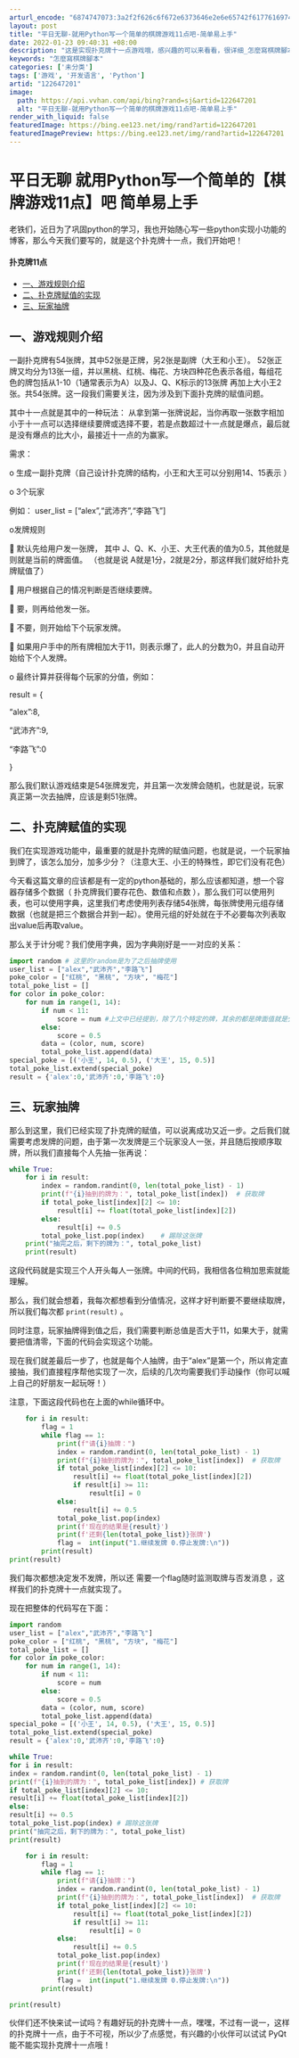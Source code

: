 ```yaml
---
arturl_encode: "6874747073:3a2f2f626c6f672e6373646e2e6e65742f6177616974786d2f:61727469636c652f64657461696c732f313232363437323031"
layout: post
title: "平日无聊-就用Python写一个简单的棋牌游戏11点吧-简单易上手"
date: 2022-01-23 09:40:31 +08:00
description: "这是实现扑克牌十一点游戏哦，感兴趣的可以来看看，很详细_怎麼寫棋牌腳本"
keywords: "怎麼寫棋牌腳本"
categories: ['未分类']
tags: ['游戏', '开发语言', 'Python']
artid: "122647201"
image:
  path: https://api.vvhan.com/api/bing?rand=sj&artid=122647201
  alt: "平日无聊-就用Python写一个简单的棋牌游戏11点吧-简单易上手"
render_with_liquid: false
featuredImage: https://bing.ee123.net/img/rand?artid=122647201
featuredImagePreview: https://bing.ee123.net/img/rand?artid=122647201
---
```


# 平日无聊 就用Python写一个简单的【棋牌游戏11点】吧 简单易上手

老铁们，近日为了巩固python的学习，我也开始随心写一些python实现小功能的博客，那么今天我们要写的，就是这个扑克牌十一点，我们开始吧！

#### 扑克牌11点

* [一、游戏规则介绍](#_2)
* [二、扑克牌赋值的实现](#_24)
* [三、玩家抽牌](#_48)

## 一、游戏规则介绍

一副扑克牌有54张牌，其中52张是正牌，另2张是副牌（大王和小王）。
52张正牌又均分为13张一组，并以黑桃、红桃、梅花、方块四种花色表示各组，每组花色的牌包括从1-10（1通常表示为A）以及J、Q、K标示的13张牌
再加上大小王2张。共54张牌。这一段我们需要关注，因为涉及到下面扑克牌的赋值问题。

其中十一点就是其中的一种玩法：
从拿到第一张牌说起，当你再取一张数字相加小于十一点可以选择继续要牌或选择不要，若是点数超过十一点就是爆点，最后就是没有爆点的比大小，最接近十一点的为赢家。
  
需求：
  
o 生成一副扑克牌（自己设计扑克牌的结构，小王和大王可以分别用14、15表示 ）
  
o 3个玩家
  
例如：
user\_list = [“alex”,“武沛齐”,“李路飞”]
  
o发牌规则
  
 默认先给用户发一张牌，
其中 J、Q、K、小王、大王代表的值为0.5，其他就是则就是当前的牌面值。
（也就是说 A就是1分，2就是2分，那这样我们就好给扑克牌赋值了）
  
 用户根据自己的情况判断是否继续要牌。
  
 要，则再给他发一张。
  
 不要，则开始给下个玩家发牌。
  
 如果用户手中的所有牌相加大于11，则表示爆了，此人的分数为0，并且自动开始给下个人发牌。
  
o 最终计算并获得每个玩家的分值，例如：
  
result = {
  
“alex”:8,
  
“武沛齐”:9,
  
“李路飞”:0
  
}

那么我们默认游戏结束是54张牌发完，并且第一次发牌会随机，也就是说，玩家真正第一次去抽牌，应该是剩51张牌。

## 二、扑克牌赋值的实现

我们在实现游戏功能中，最重要的就是扑克牌的赋值问题，也就是说，一个玩家抽到牌了，该怎么加分，加多少分？（注意大王、小王的特殊性，即它们没有花色）

今天看这篇文章的应该都是有一定的python基础的，那么应该都知道，想一个容器存储多个数据（
扑克牌我们要存花色、数值和点数
），那么我们可以使用列表，也可以使用字典，这里我们考虑使用列表存储54张牌，每张牌使用元组存储数据（也就是把三个数据合并到一起）。使用元组的好处就在于不必要每次列表取出value后再取value。

那么关于计分呢？我们使用字典，因为字典刚好是一一对应的关系：

```python
import random # 这里的random是为了之后抽牌使用
user_list = ["alex","武沛齐","李路飞"]
poke_color = ["红桃", "黑桃", "方块", "梅花"]
total_poke_list = []
for color in poke_color:
    for num in range(1, 14):
        if num < 11:
            score = num #上文中已经提到，除了几个特定的牌，其余的都是牌面值就是分值
        else:
            score = 0.5
        data = (color, num, score)
        total_poke_list.append(data)
special_poke = [('小王', 14, 0.5), ('大王', 15, 0.5)]
total_poke_list.extend(special_poke)
result = {'alex':0,'武沛齐':0,'李路飞':0}

```

## 三、玩家抽牌

那么到这里，我们已经实现了扑克牌的赋值，可以说离成功又近一步。之后我们就需要考虑发牌的问题，由于第一次发牌是三个玩家没人一张，并且随后按顺序取牌，所以我们直接每个人先抽一张再说：

```python
while True:
    for i in result:
        index = random.randint(0, len(total_poke_list) - 1)
        print(f"{i}抽到的牌为：", total_poke_list[index])  # 获取牌
        if total_poke_list[index][2] <= 10:
            result[i] += float(total_poke_list[index][2])
        else:
            result[i] += 0.5
        total_poke_list.pop(index)    # 踢除这张牌
    print("抽完之后，剩下的牌为：", total_poke_list)
    print(result)

```

这段代码就是实现三个人开头每人一张牌。中间的代码，我相信各位稍加思索就能理解。
  
那么，我们就会想着，我每次都想看到分值情况，这样才好判断要不要继续取牌，所以我们每次都
`print(result)`
。

同时注意，玩家抽牌得到值之后，我们需要判断总值是否大于11，如果大于，就需要把值清零，下面的代码会实现这个功能。

现在我们就差最后一步了，也就是每个人抽牌，由于“alex”是第一个，所以肯定直接抽，我们直接程序帮他实现了一次，后续的几次均需要我们手动操作（你可以喊上自己的好朋友一起玩呀！）
  

注意，下面这段代码也在上面的while循环中。

```python
    for i in result:
        flag = 1
        while flag == 1:
            print(f"请{i}抽牌：")
            index = random.randint(0, len(total_poke_list) - 1)
            print(f"{i}抽到的牌为：", total_poke_list[index])  # 获取牌
            if total_poke_list[index][2] <= 10:
                result[i] += float(total_poke_list[index][2])
                if result[i] >= 11:
                    result[i] = 0
            else:
                result[i] += 0.5
            total_poke_list.pop(index)
            print(f'现在的结果是{result}')
            print(f'还剩{len(total_poke_list)}张牌')
            flag =  int(input("1.继续发牌 0.停止发牌:\n"))
        print(result)
print(result)

```

我们每次都想决定发不发牌，所以还
需要一个flag随时监测取牌与否发消息
，这样我们的扑克牌十一点就实现了。

现在把整体的代码写在下面：

```python
import random
user_list = ["alex","武沛齐","李路飞"]
poke_color = ["红桃", "黑桃", "方块", "梅花"]
total_poke_list = []
for color in poke_color:
    for num in range(1, 14):
        if num < 11:
            score = num
        else:
            score = 0.5
        data = (color, num, score)
        total_poke_list.append(data)
special_poke = [('小王', 14, 0.5), ('大王', 15, 0.5)]
total_poke_list.extend(special_poke)
result = {'alex':0,'武沛齐':0,'李路飞':0}

while True:
for i in result:
index = random.randint(0, len(total_poke_list) - 1)
print(f"{i}抽到的牌为：", total_poke_list[index]) # 获取牌
if total_poke_list[index][2] <= 10:
result[i] += float(total_poke_list[index][2])
else:
result[i] += 0.5
total_poke_list.pop(index) # 踢除这张牌
print("抽完之后，剩下的牌为：", total_poke_list)
print(result)

    for i in result:
        flag = 1
        while flag == 1:
            print(f"请{i}抽牌：")
            index = random.randint(0, len(total_poke_list) - 1)
            print(f"{i}抽到的牌为：", total_poke_list[index])  # 获取牌
            if total_poke_list[index][2] <= 10:
                result[i] += float(total_poke_list[index][2])
                if result[i] >= 11:
                    result[i] = 0
            else:
                result[i] += 0.5
            total_poke_list.pop(index)
            print(f'现在的结果是{result}')
            print(f'还剩{len(total_poke_list)}张牌')
            flag =  int(input("1.继续发牌 0.停止发牌:\n"))
        print(result)

print(result)

```

伙伴们还不快来试一试吗？有趣好玩的扑克牌十一点，嘿嘿，不过有一说一，这样的扑克牌十一点，由于不可视，所以少了点感觉，有兴趣的小伙伴可以试试 PyQt 能不能实现扑克牌十一点哦！